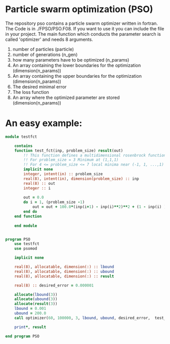 # Particle swarm optimization (PSO)

The repository pso contains a particle swarm optimizer written in fortran. The Code is in ./FPSO/PSO.F08. If you want to use it you can include the file in your project. The main function which conducts the parameter search is called 'optimizer' and needs 8 arguments.

1. number of particles (particle)
2. number of generations (n_gen)
3. how many parameters have to be optimized (n_params)
4. An array containing the lower boundaries for the optimization (dimension(n_params))
5. An array containing the upper boundaries for the optimization (dimension(n_params))
6. The desired minimal error 
7. The loss function
8. An array where the optimized parameter are stored (dimension(n_params))


# An easy example:


```fortran
module testfct

    contains 
    function test_fct(inp, problem_size) result(out)
        !! This function defines a multidimensional rosenbrock function
        !! For problem_size = 3 Minimum at (1,1,1) 
        !! For 4 <= problem_size <= 7 local minima near (-1, 1, ...,1) 
        implicit none
        integer, intent(in) :: problem_size
        real(8), intent(in), dimension(problem_size) :: inp
        real(8) :: out
        integer :: i
    
        out = 0.0
        do i = 1, (problem_size -1)
            out = out + 100.0*(inp(i+1) - inp(i)**2)**2 + (1 - inp(i) )**2
        end do
    end function
    
    end module


program PSO
    use testfct
    use psomod

    implicit none

    real(8), allocatable, dimension(:) :: lbound
    real(8), allocatable, dimension(:) :: ubound
    real(8), allocatable, dimension(:) :: result

    real(8) :: desired_error = 0.000001

    allocate(lbound(3))
    allocate(ubound(3))
    allocate(result(3))
    lbound = 0.001
    ubound = 200.0
    call optimizer(60, 100000, 3, lbound, ubound, desired_error,  test_fct, result)

    print*, result

end program PSO
```



